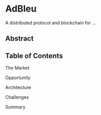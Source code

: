 # AdBleu

A distributed protocol and blockchain for ...

## Abstract

## Table of Contents

The Market

Opportunity

Architecture

Challenges

Summary 

